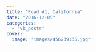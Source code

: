 ```yaml
---
title: "Road #1, California"
date: "2016-12-05"
categories: 
  - "vk_posts"
cover:
  image: "images/456239135.jpg"
---
```



